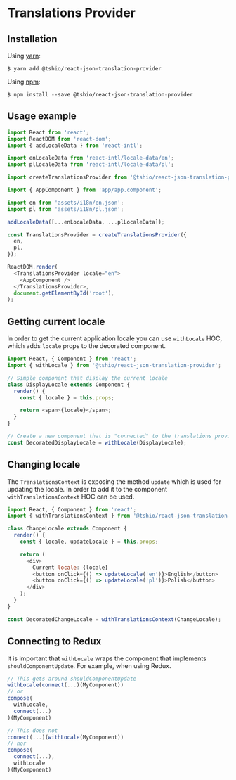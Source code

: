 # Translations Provider

## Installation

Using [yarn](https://yarnpkg.com/lang/en/):

    $ yarn add @tshio/react-json-translation-provider

Using [npm](https://www.npmjs.com/):

    $ npm install --save @tshio/react-json-translation-provider

## Usage example

```js
import React from 'react';
import ReactDOM from 'react-dom';
import { addLocaleData } from 'react-intl';

import enLocaleData from 'react-intl/locale-data/en';
import plLocaleData from 'react-intl/locale-data/pl';

import createTranslationsProvider from '@tshio/react-json-translation-provider';

import { AppComponent } from 'app/app.component';

import en from 'assets/i18n/en.json';
import pl from 'assets/i18n/pl.json';

addLocaleData([...enLocaleData, ...plLocaleData]);

const TranslationsProvider = createTranslationsProvider({
  en,
  pl,
});

ReactDOM.render(
  <TranslationsProvider locale="en">
    <AppComponent />
  </TranslationsProvider>,
  document.getElementById('root'),
);
```

## Getting current locale

In order to get the current application locale you can use `withLocale` HOC, which adds `locale` props to the
decorated component.

```js
import React, { Component } from 'react';
import { withLocale } from '@tshio/react-json-translation-provider';

// Simple component that display the current locale
class DisplayLocale extends Component {
  render() {
    const { locale } = this.props;

    return <span>{locale}</span>;
  }
}

// Create a new component that is "connected" to the translations provider
const DecoratedDisplayLocale = withLocale(DisplayLocale);
```

## Changing locale

The `TranslationsContext` is exposing the method `update` which is used for updating the locale. In order to add it to
the component `withTranslationsContext` HOC can be used.

```js
import React, { Component } from 'react';
import { withTranslationsContext } from '@tshio/react-json-translation-provider';

class ChangeLocale extends Component {
  render() {
    const { locale, updateLocale } = this.props;

    return (
      <div>
        Current locale: {locale}
        <button onClick={() => updateLocale('en')}>English</button>
        <button onClick={() => updateLocale('pl')}>Polish</button>
      </div>
    );
  }
}

const DecoratedChangeLocale = withTranslationsContext(ChangeLocale);
```

## Connecting to Redux

It is important that `withLocale` wraps the component that implements `shouldComponentUpdate`. For example, when using
Redux.

```js
// This gets around shouldComponentUpdate
withLocale(connect(...)(MyComponent))
// or
compose(
  withLocale,
  connect(...)
)(MyComponent)

// This does not
connect(...)(withLocale(MyComponent))
// nor
compose(
  connect(...),
  withLocale
)(MyComponent)
```
